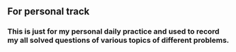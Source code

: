 ## For personal track
### This is just for my personal daily practice and used to record my all solved questions of various topics of different  problems.
